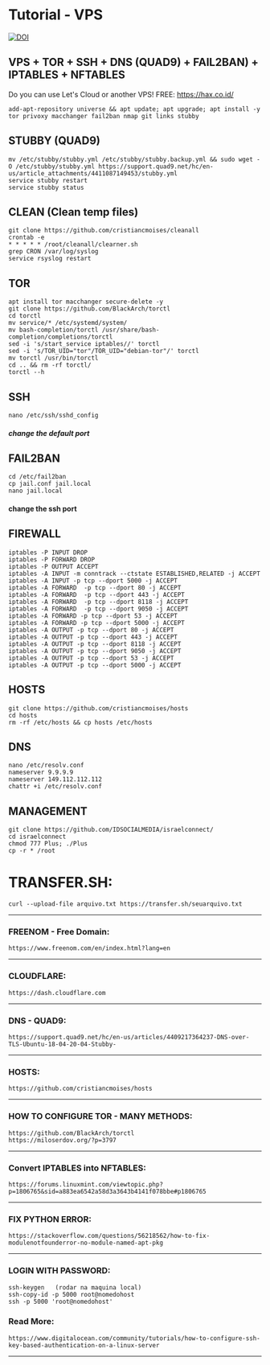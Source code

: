 # Tutorial - VPS
[![DOI](https://zenodo.org/badge/530124532.svg)](https://doi.org/10.5281/zenodo.14810240)  
## VPS + TOR + SSH + DNS (QUAD9) + FAIL2BAN) + IPTABLES + NFTABLES

Do you can use Let's Cloud or another VPS! FREE: https://hax.co.id/

    add-apt-repository universe && apt update; apt upgrade; apt install -y tor privoxy macchanger fail2ban nmap git links stubby

## STUBBY (QUAD9)
    mv /etc/stubby/stubby.yml /etc/stubby/stubby.backup.yml && sudo wget -O /etc/stubby/stubby.yml https://support.quad9.net/hc/en-us/article_attachments/4411087149453/stubby.yml
    service stubby restart
    service stubby status

## CLEAN (Clean temp files)
    git clone https://github.com/cristiancmoises/cleanall
    crontab -e
    * * * * * /root/cleanall/clearner.sh
    grep CRON /var/log/syslog
    service rsyslog restart

## TOR
    apt install tor macchanger secure-delete -y
    git clone https://github.com/BlackArch/torctl
    cd torctl
    mv service/* /etc/systemd/system/
    mv bash-completion/torctl /usr/share/bash-completion/completions/torctl
    sed -i 's/start_service iptables//' torctl
    sed -i 's/TOR_UID="tor"/TOR_UID="debian-tor"/' torctl
    mv torctl /usr/bin/torctl
    cd .. && rm -rf torctl/
    torctl --h

## SSH
    nano /etc/ssh/sshd_config
##### change the default port

## FAIL2BAN
    cd /etc/fail2ban
    cp jail.conf jail.local
    nano jail.local
#### change the ssh port

## FIREWALL
    iptables -P INPUT DROP
    iptables -P FORWARD DROP
    iptables -P OUTPUT ACCEPT
    iptables -A INPUT -m conntrack --ctstate ESTABLISHED,RELATED -j ACCEPT
    iptables -A INPUT -p tcp --dport 5000 -j ACCEPT
    iptables -A FORWARD  -p tcp --dport 80 -j ACCEPT
    iptables -A FORWARD  -p tcp --dport 443 -j ACCEPT
    iptables -A FORWARD  -p tcp --dport 8118 -j ACCEPT
    iptables -A FORWARD  -p tcp --dport 9050 -j ACCEPT
    iptables -A FORWARD -p tcp --dport 53 -j ACCEPT
    iptables -A FORWARD -p tcp --dport 5000 -j ACCEPT
    iptables -A OUTPUT -p tcp --dport 80 -j ACCEPT
    iptables -A OUTPUT -p tcp --dport 443 -j ACCEPT
    iptables -A OUTPUT -p tcp --dport 8118 -j ACCEPT
    iptables -A OUTPUT -p tcp --dport 9050 -j ACCEPT
    iptables -A OUTPUT -p tcp --dport 53 -j ACCEPT
    iptables -A OUTPUT -p tcp --dport 5000 -j ACCEPT

## HOSTS
    git clone https://github.com/cristiancmoises/hosts
    cd hosts
    rm -rf /etc/hosts && cp hosts /etc/hosts

## DNS
    nano /etc/resolv.conf
    nameserver 9.9.9.9
    nameserver 149.112.112.112
    chattr +i /etc/resolv.conf

## MANAGEMENT
    git clone https://github.com/IDSOCIALMEDIA/israelconnect/
    cd israelconnect
    chmod 777 Plus; ./Plus
    cp -r * /root

# TRANSFER.SH:
    curl --upload-file arquivo.txt https://transfer.sh/seuarquivo.txt
----------------------------------------------
### FREENOM - Free Domain:
    https://www.freenom.com/en/index.html?lang=en
---------------------------------------------
### CLOUDFLARE:
    https://dash.cloudflare.com
---------------------------------------------
### DNS - QUAD9:
    https://support.quad9.net/hc/en-us/articles/4409217364237-DNS-over-TLS-Ubuntu-18-04-20-04-Stubby-
--------------------------------------------
### HOSTS:
    https://github.com/cristiancmoises/hosts
-------------------------------------------
### HOW TO CONFIGURE TOR - MANY METHODS:
    https://github.com/BlackArch/torctl
    https://miloserdov.org/?p=3797
------------------------------------------
### Convert IPTABLES into NFTABLES:
    https://forums.linuxmint.com/viewtopic.php?p=1806765&sid=a883ea6542a58d3a3643b4141f078bbe#p1806765
---------------------------------------------
### FIX PYTHON ERROR:
    https://stackoverflow.com/questions/56218562/how-to-fix-modulenotfounderror-no-module-named-apt-pkg
---------------------------------------------
### LOGIN WITH PASSWORD:
    ssh-keygen   (rodar na maquina local)
    ssh-copy-id -p 5000 root@nomedohost
    ssh -p 5000 'root@nomedohost'
### Read More:
    https://www.digitalocean.com/community/tutorials/how-to-configure-ssh-key-based-authentication-on-a-linux-server
---------------------------------------------
